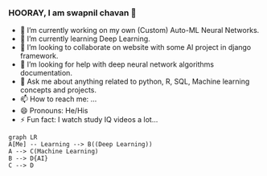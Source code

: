 ### HOORAY, I am swapnil chavan 👋

- 🔭 I’m currently working on my own (Custom) Auto-ML Neural Networks.
- 🌱 I’m currently learning Deep Learning.
- 👯 I’m looking to collaborate on website with some AI project in django framework.
- 🤔 I’m looking for help with deep neural network algorithms documentation.
- 💬 Ask me about anything related to python, R, SQL, Machine learning concepts and projects.
- 📫 How to reach me: ...
- 😄 Pronouns: He/His
- ⚡ Fun fact: I watch study IQ videos a lot...


```mermaid
graph LR
A[Me] -- Learning --> B((Deep Learning))
A --> C(Machine Learning)
B --> D{AI}
C --> D
